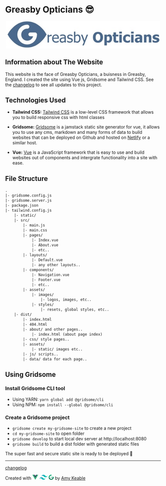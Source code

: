 # Greasby Opticians 😎

<p align="center">
  <img width="500" src="src/assets/images/GO-logo.jpg" alt="Greasby Opticians Logo">
</p>

## Information about The Website

This website is the face of Greasby Opticians, a buisness in Greasby, England.  I created the site using Vue js, Gridsome and Tailwind CSS.
See the [changelog](CHANGELOG.md) to see all updates to this project.

## Technologies Used

* **Tailwind CSS:**
    [Tailwind CSS](https://tailwindcss.com) is a low-level CSS framework that allows you to build responsive css with html classes

* **Gridsome:**
    [Gridsome](https://gridsome.org) is a jamstack static site generator for vue, it allows you to use any cms, markdown and many forms of data to build websites that can be deployed on Github and hosted on [Netlify](https://www.netlify.com) or a similar host.

* **Vue:**
    [Vue](https://vuejs.org) is a JavaScript framework that is easy to use and build websites out of components and intergrate functionality into a site with ease.

## File Structure

```
.
|- gridsome.config.js
|- gridsome.server.js
|- package.json
|- tailwind.config.js
    |- static/
    |- src/
        |- main.js
        |- main.css
        |- pages/
            |- Index.vue
            |- About.vue
            |- etc..
        |- layouts/
            |- Default.vue
            |- any other layouts..
        |- components/
            |- Navigation.vue
            |- Footer.vue
            |- etc..
        |- assets/
            |- images/
                |- logos, images, etc..
            |- styles/
                |- resets, global styles, etc..
    |- dist/
        |- index.html
        |- 404.html
        |- about/ and other pages..
            |- index.html (about page index)
        |- css/ style pages..
        |- assets/
            |- static/ images etc..
        |- js/ scripts..
        |- data/ data for each page..
```

## Using Gridsome

### Install Gridsome CLI tool

* Using YARN: `yarn global add @gridsome/cli`
* Using NPM: `npm install --global @gridsome/cli`

### Create a Gridsome project
* `gridsome create my-gridsome-site` to create a new project
* `cd my-gridsome-site` to open folder
* `gridsome develop` to start local dev server at http://localhost:8080
* `gridsome build` to build a dist folder with generated static files

The super fast and secure static site is ready to be deployed 🙌

----------
[changelog](CHANGELOG.md)

<p>Created with 
<a href="https://vuejs.org" target="_blank" rel="noopener"><img height="16" src="src/assets/images/amykble/vue.svg.png" alt="vue"></a>
<a href="https://tailwindcss.com" target="_blank" rel="noopener"><img height="16" src="src/assets/images/amykble/tailwind.png" alt="tailwind"></a>
<a href="https://gridsome.org" target="_blank" rel="noopener"><img height="16" src="src/assets/images/amykble/gridsome.svg" alt="gridsome"></a>
 by <a href="#" target="_blank" rel="noopener">Amy Keable</a></p>
